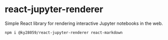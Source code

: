 # react-jupyter-renderer
Simple React library for rendering interactive Jupyter notebooks in the web.

```bash
npm i @ky28059/react-jupyter-renderer react-markdown
```
